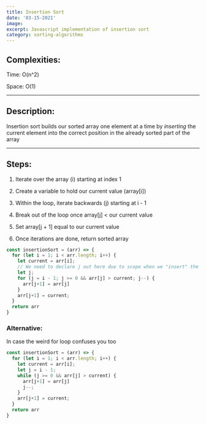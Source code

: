 ```yaml
---
title: Insertion Sort
date: '03-15-2021'
image:
excerpt: Javascript implementation of insertion sort
category: sorting-algorithms
---
```


## Complexities:
Time: O(n^2)

Space: O(1)

---

## Description:
Insertion sort builds our sorted array one element at a time by *inserting*
the current element into the correct position in the already sorted part of the array

---

## Steps:
1. Iterate over the array (i) starting at index 1

2. Create a variable to hold our current value (array[i])

3. Within the loop, iterate backwards (j) starting at i - 1

4. Break out of the loop once array[j] < our current value

5. Set array[j + 1] equal to our current value

6. Once iterations are done, return sorted array

```js
const insertionSort = (arr) => {
  for (let i = 1; i < arr.length; i++) {
    let current = arr[i];
    // We need to declare j out here due to scope when we "insert" the value
    let j;
    for (j = i - 1; j >= 0 && arr[j] > current; j--) {
      arr[j+1] = arr[j]
    }
    arr[j+1] = current;
  }
  return arr
}
```

### Alternative:
In case the weird for loop confuses you too

```js
const insertionSort = (arr) => {
  for (let i = 1; i < arr.length; i++) {
    let current = arr[i];
    let j = i - 1;
    while (j >= 0 && arr[j] > current) {
      arr[j+1] = arr[j]
      j--;
    }
    arr[j+1] = current;
  }
  return arr
}
```